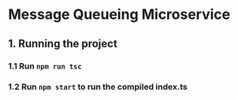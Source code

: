 # Message Queueing Microservice

## 1. Running the project

### 1.1 Run `npm run tsc`

### 1.2 Run `npm start` to run the compiled index.ts